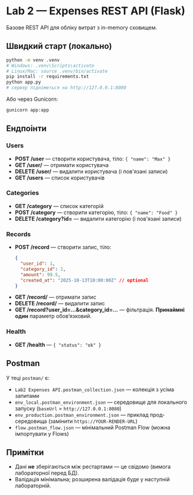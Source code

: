 
# Lab 2 — Expenses REST API (Flask)

Базове REST API для обліку витрат з in-memory сховищем.

## Швидкий старт (локально)

```bash
python -m venv .venv
# Windows: .venv\Scripts\activate
# Linux/Mac: source .venv/bin/activate
pip install -r requirements.txt
python app.py
# сервер підніметься на http://127.0.0.1:8080
```

Або через Gunicorn:

```bash
gunicorn app:app
```

## Ендпоінти

### Users
- **POST /user** — створити користувача, тіло: `{ "name": "Max" }`
- **GET /user/<id>** — отримати користувача
- **DELETE /user/<id>** — видалити користувача (і пов'язані записи)
- **GET /users** — список користувачів

### Categories
- **GET /category** — список категорій
- **POST /category** — створити категорію, тіло: `{ "name": "Food" }`
- **DELETE /category?id=<id>** — видалити категорію (і пов'язані записи)

### Records
- **POST /record** — створити запис, тіло:
  ```json
  {
    "user_id": 1,
    "category_id": 1,
    "amount": 99.5,
    "created_at": "2025-10-13T10:00:00Z" // optional
  }
  ```
- **GET /record/<id>** — отримати запис
- **DELETE /record/<id>** — видалити запис
- **GET /record?user_id=...&category_id=...** — фільтрація. **Принаймні один** параметр обовʼязковий.

### Health
- **GET /health** — `{ "status": "ok" }`

## Postman
У теці `postman/` є:
- `Lab2 Expenses API.postman_collection.json` — колекція з усіма запитами
- `env_local.postman_environment.json` — середовище для локального запуску (`baseUrl` = `http://127.0.0.1:8080`)
- `env_production.postman_environment.json` — приклад прод-середовища (замінити `https://YOUR-RENDER-URL`)
- `flow.postman_flow.json` — мінімальний Postman Flow (можна імпортувати у Flows)

## Примітки
- Дані **не** зберігаються між рестартами — це свідомо (вимога лабораторної перед БД).
- Валідація мінімальна; розширена валідація буде у наступній лабораторній.
